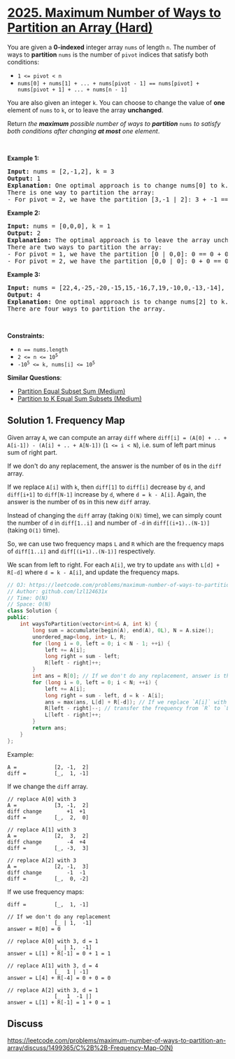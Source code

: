 # [2025. Maximum Number of Ways to Partition an Array (Hard)](https://leetcode.com/problems/maximum-number-of-ways-to-partition-an-array/)

<p>You are given a <strong>0-indexed</strong> integer array <code>nums</code> of length <code>n</code>. The number of ways to <strong>partition</strong> <code>nums</code> is the number of <code>pivot</code> indices that satisfy both conditions:</p>

<ul>
	<li><code>1 &lt;= pivot &lt; n</code></li>
	<li><code>nums[0] + nums[1] + ... + nums[pivot - 1] == nums[pivot] + nums[pivot + 1] + ... + nums[n - 1]</code></li>
</ul>

<p>You are also given an integer <code>k</code>. You can choose to change the value of <strong>one</strong> element of <code>nums</code> to <code>k</code>, or to leave the array <strong>unchanged</strong>.</p>

<p>Return <em>the <strong>maximum</strong> possible number of ways to <strong>partition</strong> </em><code>nums</code><em> to satisfy both conditions after changing <strong>at most</strong> one element</em>.</p>

<p>&nbsp;</p>
<p><strong>Example 1:</strong></p>

<pre><strong>Input:</strong> nums = [2,-1,2], k = 3
<strong>Output:</strong> 1
<strong>Explanation:</strong> One optimal approach is to change nums[0] to k. The array becomes [<strong><u>3</u></strong>,-1,2].
There is one way to partition the array:
- For pivot = 2, we have the partition [3,-1 | 2]: 3 + -1 == 2.
</pre>

<p><strong>Example 2:</strong></p>

<pre><strong>Input:</strong> nums = [0,0,0], k = 1
<strong>Output:</strong> 2
<strong>Explanation:</strong> The optimal approach is to leave the array unchanged.
There are two ways to partition the array:
- For pivot = 1, we have the partition [0 | 0,0]: 0 == 0 + 0.
- For pivot = 2, we have the partition [0,0 | 0]: 0 + 0 == 0.
</pre>

<p><strong>Example 3:</strong></p>

<pre><strong>Input:</strong> nums = [22,4,-25,-20,-15,15,-16,7,19,-10,0,-13,-14], k = -33
<strong>Output:</strong> 4
<strong>Explanation:</strong> One optimal approach is to change nums[2] to k. The array becomes [22,4,<u><strong>-33</strong></u>,-20,-15,15,-16,7,19,-10,0,-13,-14].
There are four ways to partition the array.
</pre>

<p>&nbsp;</p>
<p><strong>Constraints:</strong></p>

<ul>
	<li><code>n == nums.length</code></li>
	<li><code>2 &lt;= n &lt;= 10<sup>5</sup></code></li>
	<li><code>-10<sup>5</sup> &lt;= k, nums[i] &lt;= 10<sup>5</sup></code></li>
</ul>


**Similar Questions**:
* [Partition Equal Subset Sum (Medium)](https://leetcode.com/problems/partition-equal-subset-sum/)
* [Partition to K Equal Sum Subsets (Medium)](https://leetcode.com/problems/partition-to-k-equal-sum-subsets/)

## Solution 1. Frequency Map

Given array `A`, we can compute an array `diff` where `diff[i] = (A[0] + .. + A[i-1]) - (A[i] + .. + A[N-1])` (`1 <= i < N`), i.e. sum of left part minus sum of right part.

If we don't do any replacement, the answer is the number of `0`s in the `diff` array.

If we replace `A[i]` with `k`, then `diff[1]` to `diff[i]` decrease by `d`, and `diff[i+1]` to `diff[N-1]` increase by `d`, where `d = k - A[i]`. Again, the answer is the number of `0`s in this new `diff` array.

Instead of changing the `diff` array (taking `O(N)` time), we can simply count the number of `d` in `diff[1..i]` and number of `-d` in `diff[(i+1)..(N-1)]` (taking `O(1)` time).

So, we can use two frequency maps `L` and `R` which are the frequency maps of `diff[1..i]` and `diff[(i+1)..(N-1)]` respectively.

We scan from left to right. For each `A[i]`, we try to update `ans` with `L[d] + R[-d]` where `d = k - A[i]`, and update the frequency maps.

```cpp
// OJ: https://leetcode.com/problems/maximum-number-of-ways-to-partition-an-array/
// Author: github.com/lzl124631x
// Time: O(N)
// Space: O(N)
class Solution {
public:
    int waysToPartition(vector<int>& A, int k) {
        long sum = accumulate(begin(A), end(A), 0L), N = A.size();
        unordered_map<long, int> L, R;
        for (long i = 0, left = 0; i < N - 1; ++i) {
            left += A[i];
            long right = sum - left;
            R[left - right]++;
        }
        int ans = R[0]; // If we don't do any replacement, answer is the number of `0`s in the frequency map
        for (long i = 0, left = 0; i < N; ++i) {
            left += A[i];
            long right = sum - left, d = k - A[i];
            ans = max(ans, L[d] + R[-d]); // If we replace `A[i]` with `k`, we will get `L[d] + R[-d]` pivots
            R[left - right]--; // transfer the frequency from `R` to `L`.
            L[left - right]++;
        }
        return ans;
    }
};
```

Example: 

```plaintext
A =            [2, -1,  2]
diff =         [_,  1, -1]
```

If we change the `diff` array.

```plaintext
// replace A[0] with 3
A =            [3, -1,  2]
diff change        +1  +1
diff =         [_,  2,  0]

// replace A[1] with 3
A =            [2,  3,  2]
diff change        -4  +4
diff =         [_, -3,  3]

// replace A[2] with 3
A =            [2, -1,  3]
diff change        -1  -1 
diff =         [_,  0, -2]
```

If we use frequency maps:
```plaintext
diff =         [_,  1, -1]

// If we don't do any replacement
               [_ | 1,  -1]
answer = R[0] = 0

// replace A[0] with 3, d = 1
               [_ | 1,  -1]
answer = L[1] + R[-1] = 0 + 1 = 1

// replace A[1] with 3, d = 4
               [_  1 | -1]
answer = L[4] + R[-4] = 0 + 0 = 0

// replace A[2] with 3, d = 1
               [_  1  -1 |]
answer = L[1] + R[-1] = 1 + 0 = 1
```

## Discuss

https://leetcode.com/problems/maximum-number-of-ways-to-partition-an-array/discuss/1499365/C%2B%2B-Frequency-Map-O(N)
